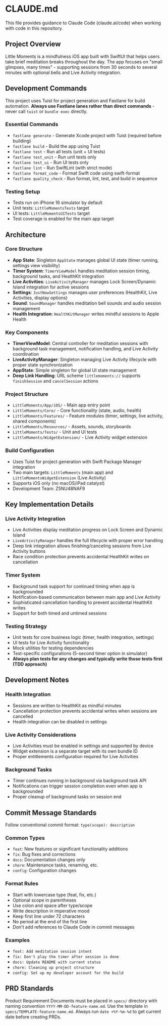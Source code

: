 # CLAUDE.md

This file provides guidance to Claude Code (claude.ai/code) when working with code in this repository.

## Project Overview

Little Moments is a mindfulness iOS app built with SwiftUI that helps users take brief meditation breaks throughout the day. The app focuses on "small glimpses, many times" - supporting sessions from 30 seconds to several minutes with optional bells and Live Activity integration.

## Development Commands

This project uses Tuist for project generation and Fastlane for build automation. **Always use Fastlane lanes rather than direct commands** - never call `tuist` or `bundle exec` directly.

### Essential Commands
- `fastlane generate` - Generate Xcode project with Tuist (required before building)
- `fastlane build` - Build the app using Tuist
- `fastlane test` - Run all tests (unit + UI tests)
- `fastlane test_unit` - Run unit tests only
- `fastlane test_ui` - Run UI tests only
- `fastlane lint` - Run SwiftLint (with strict mode)
- `fastlane format_code` - Format Swift code using swift-format
- `fastlane quality_check` - Run format, lint, test, and build in sequence

### Testing Setup
- Tests run on iPhone 16 simulator by default
- Unit tests: `LittleMomentsTests` target
- UI tests: `LittleMomentsUITests` target
- Test coverage is enabled for the main app target

## Architecture

### Core Structure
- **App State**: Singleton `AppState` manages global UI state (timer running, settings view visibility)
- **Timer System**: `TimerViewModel` handles meditation session timing, background tasks, and HealthKit integration
- **Live Activities**: `LiveActivityManager` manages Lock Screen/Dynamic Island integration for active sessions
- **Settings**: `JustNowSettings` manages user preferences (HealthKit, Live Activities, display options)
- **Sound**: `SoundManager` handles meditation bell sounds and audio session management
- **Health Integration**: `HealthKitManager` writes mindful sessions to Apple Health

### Key Components
- **TimerViewModel**: Central controller for meditation sessions with background task management, notification handling, and Live Activity coordination
- **LiveActivityManager**: Singleton managing Live Activity lifecycle with proper state synchronization
- **AppState**: Simple singleton for global UI state management
- **Deep Link Handling**: URL scheme `littlemoments://` supports `finishSession` and `cancelSession` actions

### Project Structure
- `LittleMoments/App/iOS/` - Main app entry point
- `LittleMoments/Core/` - Core functionality (state, audio, health)
- `LittleMoments/Features/` - Feature modules (timer, settings, live activity, shared components)
- `LittleMoments/Resources/` - Assets, sounds, storyboards
- `LittleMoments/Tests/` - Unit and UI tests
- `LittleMoments/WidgetExtension/` - Live Activity widget extension

### Build Configuration
- Uses Tuist for project generation with Swift Package Manager integration
- Two main targets: `LittleMoments` (main app) and `LittleMomentsWidgetExtension` (Live Activity)
- Supports iOS only (no macOS/iPad catalyst)
- Development Team: Z5NU48NAF9

## Key Implementation Details

### Live Activity Integration
- Live Activities display meditation progress on Lock Screen and Dynamic Island
- `LiveActivityManager` handles the full lifecycle with proper error handling
- Deep link integration allows finishing/canceling sessions from Live Activity buttons
- Race condition protection prevents accidental HealthKit writes on cancellation

### Timer System
- Background task support for continued timing when app is backgrounded
- Notification-based communication between main app and Live Activity
- Sophisticated cancellation handling to prevent accidental HealthKit writes
- Support for both timed and untimed sessions

### Testing Strategy
- Unit tests for core business logic (timer, health integration, settings)
- UI tests for Live Activity functionality
- Mock utilities for testing dependencies
- Test-specific configurations (5-second timer option in simulator)
- **Always plan tests for any changes and typically write those tests first (TDD approach)**

## Development Notes

### Health Integration
- Sessions are written to HealthKit as mindful minutes
- Cancellation protection prevents accidental writes when sessions are cancelled
- Health integration can be disabled in settings

### Live Activity Considerations
- Live Activities must be enabled in settings and supported by device
- Widget extension is a separate target with its own bundle ID
- Proper entitlements configuration required for Live Activities

### Background Tasks
- Timer continues running in background via background task API
- Notifications can trigger session completion even when app is backgrounded
- Proper cleanup of background tasks on session end

## Commit Message Standards

Follow conventional commit format: `type(scope): description`

### Common Types
- `feat`: New features or significant functionality additions
- `fix`: Bug fixes and corrections
- `docs`: Documentation changes only
- `chore`: Maintenance tasks, renaming, etc.
- `config`: Configuration changes

### Format Rules
- Start with lowercase type (feat, fix, etc.)
- Optional scope in parentheses
- Use colon and space after type/scope
- Write description in imperative mood
- Keep first line under 72 characters
- No period at the end of the first line
- Don't add references to Claude Code in commit messages

### Examples
- `feat: Add meditation session intent`
- `fix: Don't play the timer after session is done`
- `docs: Update README with current status`
- `chore: Cleaning up project structure`
- `config: Set up my developer account for the build`

## PRD Standards

Product Requirement Documents must be placed in `specs/` directory with naming convention `YYYY-MM-DD-feature-name.md`. Use the template in `specs/TEMPLATE-feature-name.md`. Always run `date +%Y-%m-%d` to get current date before creating PRDs.